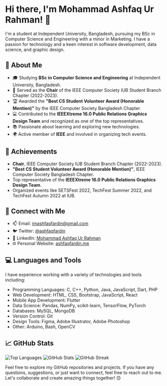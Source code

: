 # Hi there, I'm Mohammad Ashfaq Ur Rahman! 👋

I'm a student at Independent University, Bangladesh, pursuing my BSc in Computer Science and Engineering with a minor in Marketing. I have a passion for technology and a keen interest in software development, data science, and graphic design.

## 🌱 About Me

- 🎓 Studying **BSc in Computer Science and Engineering** at Independent University, Bangladesh.
- 💼 Served as the **Chair** of the IEEE Computer Society IUB Student Branch Chapter (2022-2023).
- 🏆 Awarded the **"Best CS Student Volunteer Award (Honorable Mention)"** by the IEEE Computer Society Bangladesh Chapter.
- 💻 Contributed to the **IEEEXtreme 16.0 Public Relations Graphics Design Team** and recognized as one of the top representatives.
- 📚 Passionate about learning and exploring new technologies.
- 🌍 Active member of **IEEE** and involved in organizing tech events.

## 🚀 Achievements

- **Chair**, IEEE Computer Society IUB Student Branch Chapter (2022-2023).
- **"Best CS Student Volunteer Award (Honorable Mention)"**, IEEE Computer Society Bangladesh Chapter.
- Top representative of the **IEEEXtreme 16.0 Public Relations Graphics Design Team**.
- Organized events like SETSFest 2022, TechFest Summer 2022, and TechFest Autumn 2022 at IUB.

## 🔗 Connect with Me

- 📫 Email: imashfaqfardin@gmail.com
- 🐦 Twitter: [@ashfaqfardin](https://twitter.com/ashfaqfardin)
- 💼 LinkedIn: [Mohammad Ashfaq Ur Rahman](https://linkedin.com/in/ashfaqfardin)
- 🌐 Personal Website: [ashfaqfardin.me](https://ashfaqfardin.me)

## 💻 Languages and Tools

I have experience working with a variety of technologies and tools including:

- Programming Languages: C, C++, Python, Java, JavaScript, Dart, PHP
- Web Development: HTML, CSS, Bootstrap, JavaScript, React
- Mobile App Development: Flutter
- Data Science: Pandas, NumPy, scikit-learn, TensorFlow, PyTorch
- Databases: MySQL, MongoDB
- Version Control: Git
- Design Tools: Figma, Adobe Illustrator, Adobe Photoshop
- Other: Arduino, Bash, OpenCV

## 📈 GitHub Stats

![Top Languages](https://github-readme-stats.vercel.app/api/top-langs/?username=ashfaqfardin&layout=compact&theme=dark)
![GitHub Stats](https://github-readme-stats.vercel.app/api?username=ashfaqfardin&show_icons=true&theme=dark)
![GitHub Streak](https://github-readme-streak-stats.herokuapp.com/?user=ashfaqfardin&theme=dark)

Feel free to explore my GitHub repositories and projects. If you have any questions, suggestions, or just want to connect, feel free to reach out to me. Let's collaborate and create amazing things together! 😊
